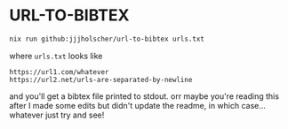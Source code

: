 # URL-TO-BIBTEX

```sh
nix run github:jjjholscher/url-to-bibtex urls.txt
```

where `urls.txt` looks like
```
https://url1.com/whatever
https://url2.net/urls-are-separated-by-newline
```

and you'll get a bibtex file printed to stdout.
orr maybe you're reading this after I made some edits but didn't update the readme, in which case... whatever just try and see!
